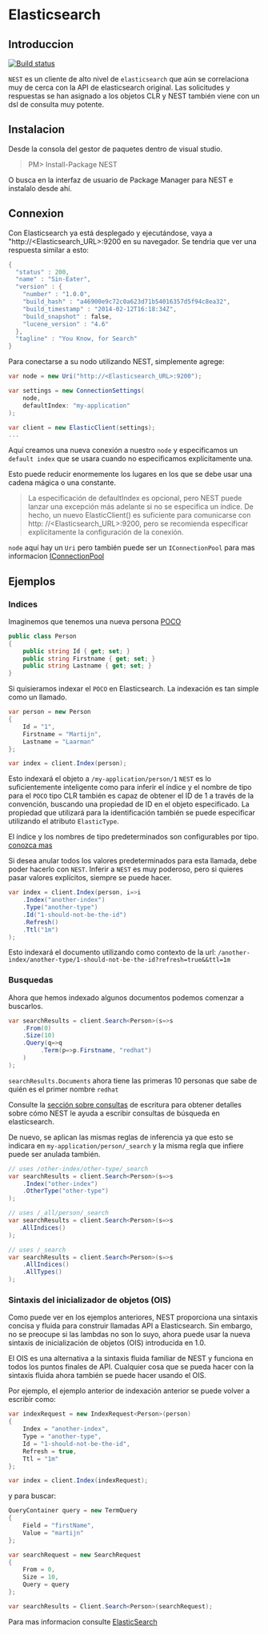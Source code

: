 # Elasticsearch

## Introduccion

[![Build status](https://ci.appveyor.com/api/projects/status/ljwan71as6pf2joe?svg=true)](https://ci.appveyor.com/project/martinlindhe/wmi-exporter)

`NEST` es un cliente de alto nivel de `elasticsearch` que aún se correlaciona muy de cerca con la API de elasticsearch original. Las solicitudes y respuestas se han asignado a los objetos CLR y NEST también viene con un dsl de consulta muy potente.

## Instalacion

Desde la consola del gestor de paquetes dentro de visual studio.

>PM> Install-Package NEST

O busca en la interfaz de usuario de Package Manager para NEST e instalalo desde ahí.

## Connexion

Con Elasticsearch ya está desplegado y ejecutándose, vaya a "http://<Elasticsearch_URL>:9200 en su navegador.
Se tendria que ver una respuesta similar a esto:


```powershell
{
  "status" : 200,
  "name" : "Sin-Eater",
  "version" : {
    "number" : "1.0.0",
    "build_hash" : "a46900e9c72c0a623d71b54016357d5f94c8ea32",
    "build_timestamp" : "2014-02-12T16:18:34Z",
    "build_snapshot" : false,
    "lucene_version" : "4.6"
  },
  "tagline" : "You Know, for Search"
}
```

Para conectarse a su nodo utilizando NEST, simplemente agrege:

```csharp
var node = new Uri("http://<Elasticsearch_URL>:9200");

var settings = new ConnectionSettings(
    node,
    defaultIndex: "my-application"
);

var client = new ElasticClient(settings);
...
```
Aquí creamos una nueva conexión a nuestro `node` y especificamos un `default index` que se usara cuando no especificamos explícitamente una.

Esto puede reducir enormemente los lugares en los que se debe usar una cadena mágica o una constante.

>La especificación de defaultIndex es opcional, pero NEST puede lanzar una excepción más adelante si no se especifica un índice.
De hecho, un nuevo ElasticClient() es suficiente para comunicarse con http: //<Elasticsearch_URL>:9200, pero se recomienda especificar explícitamente la configuración de la conexión.

`node` aquí hay un `Uri` pero también puede ser un `IConnectionPool` para mas informacion [IConnectionPool](https://www.elastic.co/guide/en/elasticsearch/client/net-api/1.x/nest-connecting.html)

## Ejemplos

### Indices

Imaginemos que tenemos una nueva persona [POCO](http://en.wikipedia.org/wiki/Plain_Old_CLR_Object)

```csharp
public class Person
{
    public string Id { get; set; }
    public string Firstname { get; set; }
    public string Lastname { get; set; }
}
```

Si quisieramos indexar el `POCO` en Elasticsearch. La indexación es tan simple como un llamado.

```csharp
var person = new Person
{
    Id = "1",
    Firstname = "Martijn",
    Lastname = "Laarman"
};

var index = client.Index(person);
```

Esto indexará el objeto a `/my-application/person/1` `NEST` es lo suficientemente inteligente como para inferir el índice y el nombre de tipo para el `POCO` tipo CLR también es capaz de obtener el ID de 1 a través de la convención, buscando una propiedad de ID en el objeto especificado. La propiedad que utilizará para la identificación también se puede especificar utilizando el atributo `ElasticType`.

El índice y los nombres de tipo predeterminados son configurables por tipo. [conozca mas](https://www.elastic.co/guide/en/elasticsearch/client/net-api/1.x/nest-connecting.html)

Si desea anular todos los valores predeterminados para esta llamada, debe poder hacerlo con `NEST`. Inferir a `NEST` es muy poderoso, pero si quieres pasar valores explícitos, siempre se puede hacer.

```csharp
var index = client.Index(person, i=>i
    .Index("another-index")
    .Type("another-type")
    .Id("1-should-not-be-the-id")
    .Refresh()
    .Ttl("1m")
);
```
Esto indexará el documento utilizando como contexto de la url: `/another-index/another-type/1-should-not-be-the-id?refresh=true&&ttl=1m`

### Busquedas

Ahora que hemos indexado algunos documentos podemos comenzar a buscarlos.

```csharp
var searchResults = client.Search<Person>(s=>s
    .From(0)
    .Size(10)
    .Query(q=>q
         .Term(p=>p.Firstname, "redhat")
    )
);
```

`searchResults.Documents` ahora tiene las primeras 10 personas que sabe de quién es el primer nombre `redhat`

Consulte la [sección sobre consultas](https://www.elastic.co/guide/en/elasticsearch/client/net-api/1.x/writing-queries.html) de escritura para obtener detalles sobre cómo NEST le ayuda a escribir consultas de búsqueda en elasticsearch.

De nuevo, se aplican las mismas reglas de inferencia ya que esto se indicara en `my-application/person/_search` y la misma regla que infiere puede ser anulada también.

```csharp
// uses /other-index/other-type/_search
var searchResults = client.Search<Person>(s=>s
    .Index("other-index")
    .OtherType("other-type")
);

// uses /_all/person/_search
var searchResults = client.Search<Person>(s=>s
   .AllIndices()
);

// uses /_search
var searchResults = client.Search<Person>(s=>s
    .AllIndices()
    .AllTypes()
);
```

### Sintaxis del inicializador de objetos (OIS)

Como puede ver en los ejemplos anteriores, NEST proporciona una sintaxis concisa y fluida para construir llamadas API a Elasticsearch. Sin embargo, no se preocupe si las lambdas no son lo suyo, ahora puede usar la nueva sintaxis de inicialización de objetos (OIS) introducida en 1.0.

El OIS es una alternativa a la sintaxis fluida familiar de NEST y funciona en todos los puntos finales de API. Cualquier cosa que se pueda hacer con la sintaxis fluida ahora también se puede hacer usando el OIS.

Por ejemplo, el ejemplo anterior de indexación anterior se puede volver a escribir como:

```csharp
var indexRequest = new IndexRequest<Person>(person)
{
    Index = "another-index",
    Type = "another-type",
    Id = "1-should-not-be-the-id",
    Refresh = true,
    Ttl = "1m"
};

var index = client.Index(indexRequest);
```

y para buscar:

```csharp
QueryContainer query = new TermQuery
{
    Field = "firstName",
    Value = "martijn"
};

var searchRequest = new SearchRequest
{
    From = 0,
    Size = 10,
    Query = query
};

var searchResults = Client.Search<Person>(searchRequest);
```

Para mas informacion consulte [ElasticSearch](https://www.elastic.co/guide/en/elasticsearch/client/net-api/1.x/nest-quick-start.html#nest-quick-start)
